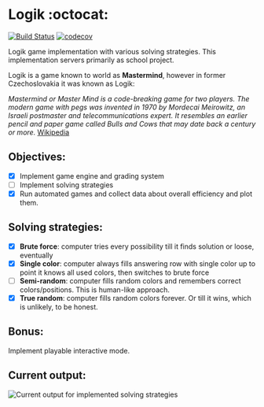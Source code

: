 # Logik :octocat:  
[![Build Status](https://travis-ci.org/miskopo/Logik.svg?branch=master)](https://travis-ci.org/miskopo/Logik)
[![codecov](https://codecov.io/gh/miskopo/Logik/branch/master/graph/badge.svg)](https://codecov.io/gh/miskopo/Logik)



Logik game implementation with various solving strategies.
This implementation servers primarily as school project.


Logik is a game known to world as **Mastermind**, however in former Czechoslovakia it was known as Logik:

_Mastermind or Master Mind is a code-breaking game for two players. The modern game with pegs was invented in 1970 by Mordecai Meirowitz, an Israeli postmaster and telecommunications expert. It resembles an earlier pencil and paper game called Bulls and Cows that may date back a century or more._ 
[Wikipedia](https://en.wikipedia.org/wiki/Mastermind_(board_game))


## Objectives:
- [x] Implement game engine and grading system
- [ ] Implement solving strategies
- [x] Run automated games and collect data about overall efficiency and plot them.

## Solving strategies:
- [x] **Brute force**: computer tries every possibility till it finds solution or loose, eventually
- [x] **Single color**: computer always fills answering row with single color up to point it knows all used colors, then switches to brute force
- [ ] **Semi-random**: computer fills random colors and remembers correct colors/positions. This is human-like approach.
- [x] **True random**: computer fills random colors forever. Or till it wins, which is unlikely, to be honest.

## Bonus:
Implement playable interactive mode.

## Current output:
![Current output for implemented solving strategies](Logik/view/graph.png )

